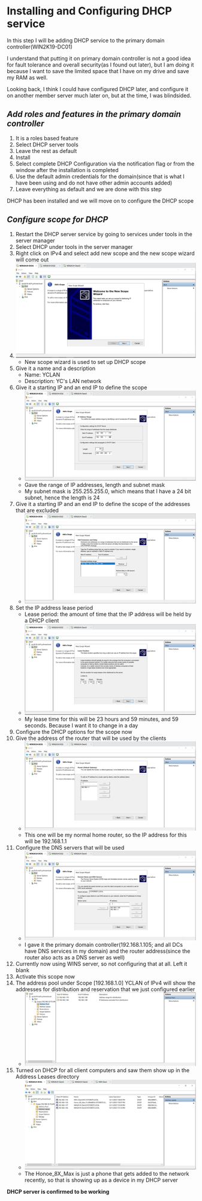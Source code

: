 # Installing and Configuring DHCP service

In this step I will be adding DHCP service to the primary domain controller(WIN2K19-DC01)

I understand that putting it on primary domain controller is not a good idea for fault tolerance and overall security(as I found out later), but I am doing it because I want to save the limited space that I have on my drive and save my RAM as well.

Looking back, I think I could have configured DHCP later, and configure it on another member server much later on, but at the time, I was blindsided.

## *Add roles and features in the primary domain controller*

1.	It is a roles based feature 
2.	Select DHCP server tools
3.	Leave the rest as default
4.	Install
5.	Select complete DHCP Configuration via the notification flag or from the window after the installation is completed
6.	Use the default admin credentials for the domain(since that is what I have been using and do not have other admin accounts added)
7.	Leave everything as default and we are done with this step

DHCP has been installed and we will move on to configure the DHCP scope

## *Configure scope for DHCP*
1.	Restart the DHCP server service by going to services under tools in the server manager
2. Select DHCP under tools in the server manager
3.	Right click on IPv4 and select add new scope and the new scope wizard will come out
4. ![New scope wizard](img/new_scope_wizard.png "new scope wizard")
    - New scope wizard is used to set up DHCP scope
5. Give it a name and a description
    - Name: YCLAN
    - Description: YC's LAN network
6.	Give it a starting IP and an end IP to define the scope
    - ![Defined scope included in the DHCP](img/scope1.png "The range of the address that will be leased")
    - Gave the range of IP addresses, length and subnet mask
    - My subnet mask is 255.255.255.0, which means that I have a 24 bit subnet, hence the length is 24
7.	Give it a starting IP and an end IP to define the scope of the addresses that are excluded
    - ![The range of the addresses within the the previous range that will be reserved for future purposes](img/scope2.png "The range of the addresses within the the previous range that will be reserved for future purposes")
8. Set the IP address lease period
    - Lease period: the amount of time that the IP address will be held by a DHCP client
    - ![The time that the device will hold the IP address in the network before its IP address changes](img/lease_time.png "The time that the device will hold the IP address in the network before its IP address changes")
    - My lease time for this will be 23 hours and 59 minutes, and 59 seconds. Because I want it to change in a day
9.	Configure the DHCP options for the scope now
10.	Give the address of the router that will be used by the clients
    - ![Give it the address of the router that will be using](img/range..png "Give it the IP address of the router that it will be using")
    - This one will be my normal home router, so the IP address for this will be 192.168.1.1
11.	Configure the DNS servers that will be used
    - ![The DNS servers](img/dns.png "DNS servers that will go with this")
    - I gave it the primary domain controller(192.168.1.105; and all DCs have DNS services in my domain) and the router address(since the router also acts as a DNS server as well)
12.	Currently now using WINS server, so not configuring that at all. Left it blank
13.	Activate this scope now
14.	The address pool under Scope [192.168.1.0] YCLAN of IPv4 will show the addresses for distribution and reservation that we just configured earlier
    - ![Configured Address Pool](img/scope3.png "Configured Address Pool")
15. Turned on DHCP for all client computers and saw them show up in the Address Leases directory
    - ![Leased addresses](img/leased.png "Leased addresses")
    - The Honoe_8X_Max is just a phone that gets added to the network recently, so that is showing up as a device in my DHCP server

**DHCP server is confirmed to be working**

